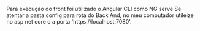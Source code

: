 Para execução do front foi utilizado o Angular CLI como NG serve
Se atentar a pasta config para rota do Back And, no meu computador utileize no asp net core o a porta 'https://localhost:7080'.


